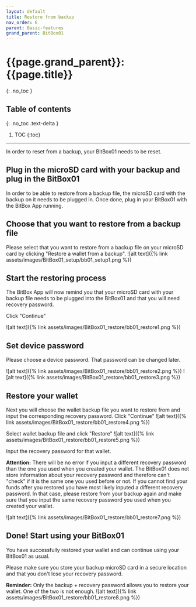 ```yaml
---
layout: default
title: Restore from backup
nav_order: 6
parent: Basic-features
grand_parent: BitBox01
---
```


# {{page.grand_parent}}: {{page.title}}
{: .no_toc }

## Table of contents
{: .no_toc .text-delta }

1. TOC
{:toc}
---

In order to reset from a backup, your BitBox01 needs to be reset.

## Plug in the microSD card with your backup and plug in the BitBox01
In order to be able to restore from a backup file, the microSD card with the backup on it needs to be plugged in. Once done, plug in your BitBox01 with the BitBox App running.


## Choose that you want to restore from a backup file
Please select that you want to restore from a backup file on your microSD card by clicking "Restore a wallet from a backup".
![alt text]({% link assets/images/BitBox01_setup/bb01_setup1.png %})

## Start the restoring process
The BitBox App will now remind you that your microSD card with your backup file needs to be plugged into the BitBox01 and that you will need recovery password.

Click "Continue"

![alt text]({% link assets/images/BitBox01_restore/bb01_restore1.png %})

## Set device password
Please choose a device password. That password can be changed later.

![alt text]({% link assets/images/BitBox01_restore/bb01_restore2.png %})
![alt text]({% link assets/images/BitBox01_restore/bb01_restore3.png %})

## Restore your wallet
Next you will choose the wallet backup file you want to restore from and input the corresponding recovery password.
Click "Continue"
![alt text]({% link assets/images/BitBox01_restore/bb01_restore4.png %})

Select wallet backup file and click "Restore"
![alt text]({% link assets/images/BitBox01_restore/bb01_restore5.png %})

Input the recovery password for that wallet.

**Attention:** There will be no error if you input a different recovery password than the one you used when you created your wallet. The BitBox01 does not store information about your recovery password and therefore can't "check" if it is the same one you used before or not.
If you cannot find your funds after you restored you have most likely inputed a different recovery password. In that case, please restore from your backup again and make sure that you input the same recovery password you used when you created your wallet.

![alt text]({% link assets/images/BitBox01_restore/bb01_restore7.png %})


## Done! Start using your BitBox01
You have successfully restored your wallet and can continue using your BitBox01 as usual.

Please make sure you store your backup microSD card in a secure location and that you don't lose your recovery password.

**Reminder:** Only the backup + recovery password allows you to restore your wallet. One of the two is not enough.
![alt text]({% link assets/images/BitBox01_restore/bb01_restore8.png %})
